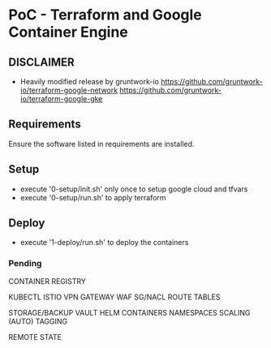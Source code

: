 # PoC - Terraform and Google Container Engine

## DISCLAIMER

 - Heavily modified release by gruntwork-io
   https://github.com/gruntwork-io/terraform-google-network
   https://github.com/gruntwork-io/terraform-google-gke

## Requirements

Ensure the software listed in requirements are installed.

## Setup

- execute '0-setup/init.sh' only once to setup google cloud and tfvars
- execute '0-setup/run.sh' to apply terraform

## Deploy

- execute '1-deploy/run.sh' to deploy the containers

### Pending
CONTAINER REGISTRY

KUBECTL
ISTIO
VPN GATEWAY
WAF
SG/NACL
ROUTE TABLES


STORAGE/BACKUP
VAULT
HELM
CONTAINERS
NAMESPACES
SCALING (AUTO)
TAGGING

REMOTE STATE
